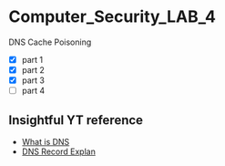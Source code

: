 # Computer_Security_LAB_4
DNS Cache Poisoning

- [x] part 1
- [x] part 2
- [x] part 3
- [ ] part 4

## Insightful YT reference

* [What is DNS]()
* [DNS Record Explan](https://www.youtube.com/watch?v=HnUDtycXSNE)